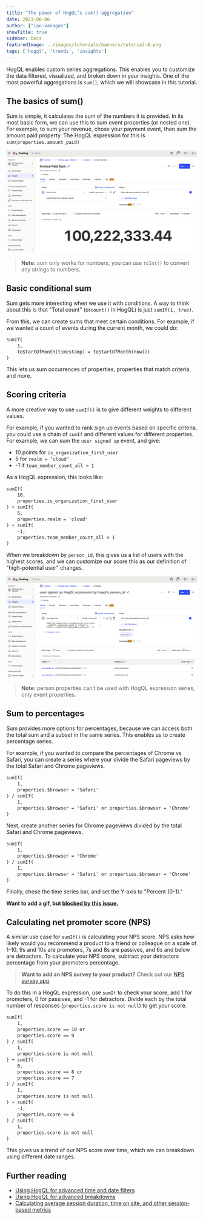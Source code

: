 ```yaml
---
title: "The power of HogQL’s sum() aggregation"
date: 2023-06-06
author: ["ian-vanagas"]
showTitle: true
sidebar: Docs
featuredImage: ../images/tutorials/banners/tutorial-8.png
tags: ['hogql', 'trends', 'insights']
---
```


HogQL enables custom series aggregations. This enables you to customize the data filtered, visualized, and broken down in your insights. One of the most powerful aggregations is `sum()`, which we will showcase in this tutorial.

## The basics of sum()

Sum is simple, it calculates the sum of the numbers it is provided. In its most basic form, we can use this to sum event properties (or nested one). For example, to sum your revenue, chose your payment event, then sum the amount paid property. The HogQL expression for this is `sum(properties.amount_paid)`

![Sum](../images/tutorials/hogql-sum-aggregation/sum.png)

> **Note:** sum only works for numbers, you can use `toInt()` to convert any strings to numbers.

## Basic conditional sum

Sum gets more interesting when we use it with conditions. A way to think about this is that "Total count" (or`count()` in HogQL) is just `sumIf(1, true)`. 

From this, we can create sums that meet certain conditions. For example, if we wanted a count of events during the current month, we could do:

```
sumIf(
	1, 
	toStartOfMonth(timestamp) = toStartOfMonth(now())
)
```

This lets us sum occurrences of properties, properties that match criteria, and more.

## Scoring criteria

A more creative way to use `sumIf()`  is to give different weights to different values. 

For example, if you wanted to rank sign up events based on specific criteria, you could use a chain of  `sumIf` and different values for different properties. For example, we can sum the `user signed up` event, and give:

- 10 points for `is_organization_first_user`
- 5 for `realm = ‘cloud’`
- -1 if `team_member_count_all > 1`

As a HogQL expression, this looks like:

```
sumIf(
	10, 
	properties.is_organization_first_user
) + sumIf(
	5,
	properties.realm = 'cloud'
) + sumIf(
	-1,
	properties.team_member_count_all > 1
)
```

When we breakdown by `person_id`, this gives us a list of users with the highest scores, and we can customize our score this as our definition of "high-potential user" changes.

![Score](../images/tutorials/hogql-sum-aggregation/score.png)

> **Note:** person properties can’t be used with HogQL expression series, only event properties.

## Sum to percentages

Sum provides more options for percentages, because we can access both the total sum and a subset in the same series. This enables us to create percentage series.

For example, if you wanted to compare the percentages of Chrome vs Safari, you can create a series where your divide the Safari pageviews by the total Safari and Chrome pageviews. 

```
sumIf(
	1,
	properties.$browser = 'Safari'
) / sumIf(
	1,
	properties.$browser = 'Safari' or properties.$browser = 'Chrome'
)
```

Next, create another series for Chrome pageviews divided by the total Safari and Chrome pageviews.

```
sumIf(
	1,
	properties.$browser = 'Chrome'
) / sumIf(
	1,
	properties.$browser = 'Safari' or properties.$browser = 'Chrome'
)
```

Finally, chose the time series bar, and set the Y-axis to "Percent (0-1)."

**Want to add a gif, but [blocked by this issue.](https://posthog.slack.com/archives/C045L1VEG87/p1686066149103449)**

## Calculating net promoter score (NPS)

A similar use case for `sumIf()` is calculating your NPS score. NPS asks how likely would you recommend a product to a friend or colleague on a scale of 1-10. 9s and 10s are promoters, 7s and 8s are passives, and 6s and below are detractors. To calculate your NPS score, subtract your detractors percentage from your promoters percentage.

> **Want to add an NPS survey to your product?** Check out our [NPS survey app](/docs/apps/nps-survey-app). 

To do this in a HogQL expression, use `sumIf` to check your score, add 1 for promoters, 0 for passives, and -1 for detractors. Divide each by the total number of responses (`properties.score is not null`) to get your score.

```
sumIf(
	1,
	properties.score == 10 or
	properties.score == 9
) / sumIf(
	1,
	properties.score is not null
) + sumIf(
	0,
	properties.score == 8 or
	properties.score == 7
) / sumIf(
	1,
	properties.score is not null
) + sumIf(
	-1,
	properties.score <= 6
) / sumIf(
	1,
	properties.score is not null
)
```

This gives us a trend of our NPS score over time, which we can breakdown using different date ranges.

## Further reading

- [Using HogQL for advanced time and date filters](/tutorials/hogql-date-time-filters)
- [Using HogQL for advanced breakdowns](/tutorials/hogql-breakdowns)
- [Calculating average session duration, time on site, and other session-based metrics](/tutorials/session-metrics)
